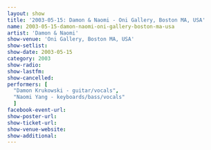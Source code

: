 ```yaml
---
layout: show
title: '2003-05-15: Damon & Naomi - Oni Gallery, Boston MA, USA'
name: 2003-05-15-damon-naomi-oni-gallery-boston-ma-usa
artist: 'Damon & Naomi'
show-venue: 'Oni Gallery, Boston MA, USA'
show-setlist: 
show-date: 2003-05-15
category: 2003
show-radio: 
show-lastfm: 
show-cancelled: 
performers: [
  "Damon Krukowski - guitar/vocals",
  "Naomi Yang - keyboards/bass/vocals"
  ]
facebook-event-url: 
show-poster-url: 
show-ticket-url: 
show-venue-website: 
show-additional: 
---
```


